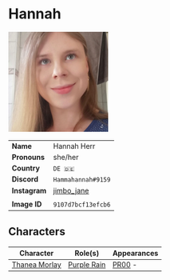 # Hannah

<img src="https://raw.githubusercontent.com/jesskelsall/astarus-images/main/players/9107d7bcf13efcb6.png" height="200" />

|||
| --- | --- |
| **Name** | Hannah Herr | player.3
| **Pronouns** | she/her |
| **Country** | `DE 🇩🇪` |
| **Discord** | `Hammahannah#9159` |
| **Instagram** | [jimbo_jane](https://www.instagram.com/jimbo_jane/) |
||
| **Image ID** | `9107d7bcf13efcb6` |

## Characters

| Character | Role(s) | Appearances |
| --- | --- | --- |
| [Thanea Morlay](../characters/thanea-morlay.md) | [Purple Rain](../campaigns/C1-purple-rain.md) | [PR00](../sessions/completed/PR00.md) - |
